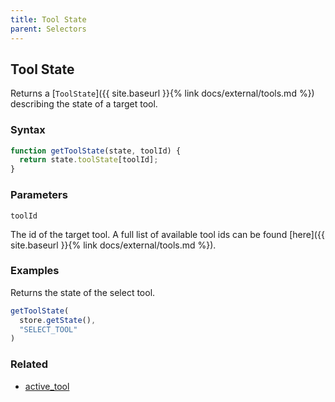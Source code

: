 ```yaml
---
title: Tool State
parent: Selectors
---
```


## Tool State

Returns a [`ToolState`]({{ site.baseurl }}{% link docs/external/tools.md %}) describing the state of a target tool.

### Syntax

```js
function getToolState(state, toolId) {
  return state.toolState[toolId];
}
```

### Parameters

`toolId`

The id of the target tool. A full list of available tool ids can be found [here]({{ site.baseurl }}{% link docs/external/tools.md %}).

### Examples

Returns the state of the select tool.

```js
getToolState(
  store.getState(),
  "SELECT_TOOL"
)
```

### Related

- [active_tool](./active_tool.md)
